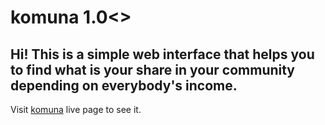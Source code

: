 <h1>komuna 1.0<>
<h2>Hi! This is a simple web interface that helps you to find what is your share in your community depending on everybody's income.</h2>
<p>Visit <a href="https://tsyaroslav.github.io/komuna1/" alt="link">komuna</a> live page to see it.</p>
